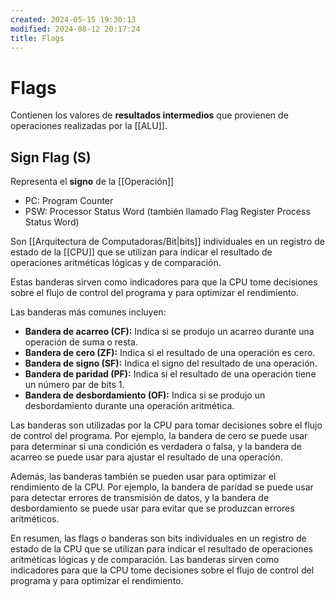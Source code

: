 ```yaml
---
created: 2024-05-15 19:30:13
modified: 2024-08-12 20:17:24
title: Flags
---
```


# Flags

Contienen los valores de **resultados intermedios** que provienen de operaciones realizadas por la [[ALU]].

## Sign Flag (S)
Representa el **signo** de la [[Operación]]

- PC: Program Counter
- PSW: Processor Status Word (también llamado Flag Register Process Status Word)

Son [[Arquitectura de Computadoras/Bit|bits]] individuales en un registro de estado de la [[CPU]] que se utilizan para indicar el resultado de operaciones aritméticas lógicas y de comparación.

Estas banderas sirven como indicadores para que la CPU tome decisiones sobre el flujo de control del programa y para optimizar el rendimiento.

Las banderas más comunes incluyen:

 * **Bandera de acarreo (CF):** Indica si se produjo un acarreo durante una operación de suma o resta.
 * **Bandera de cero (ZF):** Indica si el resultado de una operación es cero.
 * **Bandera de signo (SF):** Indica el signo del resultado de una operación.
 * **Bandera de paridad (PF):** Indica si el resultado de una operación tiene un número par de bits 1.
 * **Bandera de desbordamiento (OF):** Indica si se produjo un desbordamiento durante una operación aritmética.

Las banderas son utilizadas por la CPU para tomar decisiones sobre el flujo de control del programa. Por ejemplo, la bandera de cero se puede usar para determinar si una condición es verdadera o falsa, y la bandera de acarreo se puede usar para ajustar el resultado de una operación.

Además, las banderas también se pueden usar para optimizar el rendimiento de la CPU. Por ejemplo, la bandera de paridad se puede usar para detectar errores de transmisión de datos, y la bandera de desbordamiento se puede usar para evitar que se produzcan errores aritméticos.

En resumen, las flags o banderas son bits individuales en un registro de estado de la CPU que se utilizan para indicar el resultado de operaciones aritméticas lógicas y de comparación. Las banderas sirven como indicadores para que la CPU tome decisiones sobre el flujo de control del programa y para optimizar el rendimiento.
